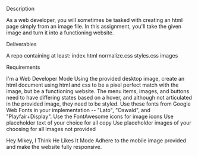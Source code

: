 Description

As a web developer, you will sometimes be tasked with creating an html page simply from an image file. In this assignment, you'll take the given image and turn it into a functioning website.

Deliverables

A repo containing at least:
index.html
normalize.css
styles.css
images

Requirements

I'm a Web Developer Mode
Using the provided desktop image, create an html document using html and css to be a pixel perfect match with the image, but be a functioning website.
The menu items, images, and buttons need to have differing states based on a hover, and although not articulated in the provided image, they need to be styled.
Use these fonts from Google Web Fonts in your implementation -- "Lato", "Oswald", and "Playfair+Display".
Use the FontAwesome icons for image icons
Use placeholder text of your choice for all copy
Use placeholder images of your choosing for all images not provided

Hey Mikey, I Think He Likes It Mode
Adhere to the mobile image provided and make the website fully responsive.

